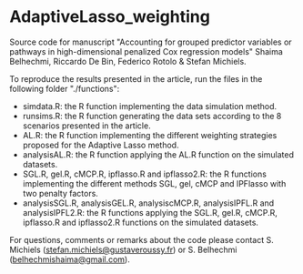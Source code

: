 # AdaptiveLasso_weighting


Source code for manuscript "Accounting for grouped predictor variables or pathways in high-dimensional penalized Cox regression models"
Shaima Belhechmi, Riccardo De Bin, Federico Rotolo & Stefan Michiels.

To reproduce the results presented in the article, run the files in the following folder "./functions":
- simdata.R: the R function implementing the data simulation method.
- runsims.R: the R function generating the data sets according to the 8 scenarios presented in the article.
- AL.R: the R function implementing the different weighting strategies proposed for the Adaptive Lasso method.
- analysisAL.R: the R function applying the AL.R function on the simulated datasets.
- SGL.R, gel.R, cMCP.R, ipflasso.R and ipflasso2.R: the R functions implementing the different methods SGL, gel, cMCP and IPFlasso with two penalty factors.
- analysisSGL.R, analysisGEL.R, analysiscMCP.R, analysisIPFL.R and analysisIPFL2.R: the R functions applying the SGL.R, gel.R, cMCP.R, ipflasso.R and ipflasso2.R functions on the simulated datasets.

For questions, comments or remarks about the code please contact S. Michiels (stefan.michiels@gustaveroussy.fr) or S. Belhechmi (belhechmishaima@gmail.com).

